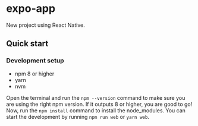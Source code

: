 # expo-app

New project using React Native.

## Quick start

### Development setup

- npm 8 or higher
- yarn
- nvm

Open the terminal and run the `npm --version` command to make sure you are using the right npm version. If it outputs 8 or higher, you are good to go! Now, run the `npm install` command to install the node_modules. You can start the development by running `npm run web` or `yarn web`.
